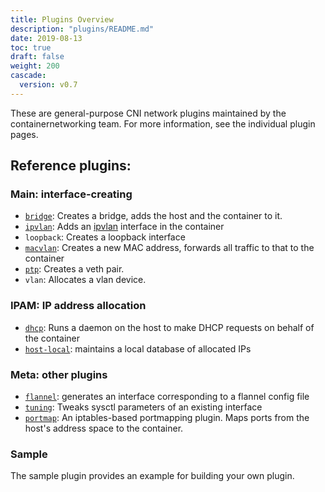 ```yaml
---
title: Plugins Overview
description: "plugins/README.md"
date: 2019-08-13
toc: true
draft: false
weight: 200
cascade:
  version: v0.7
---
```


These are general-purpose CNI network plugins maintained by the containernetworking team. For more information, see the individual plugin pages.

## Reference plugins:

### Main: interface-creating

* [`bridge`](main/bridge): Creates a bridge, adds the host and the container to it.
* [`ipvlan`](main/ipvlan): Adds an [ipvlan](https://www.kernel.org/doc/Documentation/networking/ipvlan.txt) interface in the container
* `loopback`: Creates a loopback interface
* [`macvlan`](main/macvlan): Creates a new MAC address, forwards all traffic to that to the container
* [`ptp`](main/ptp): Creates a veth pair.
* `vlan`: Allocates a vlan device.

### IPAM: IP address allocation

* [`dhcp`](ipam/dhcp): Runs a daemon on the host to make DHCP requests on behalf of the container
* [`host-local`](ipam/host-local): maintains a local database of allocated IPs

### Meta: other plugins

* [`flannel`](meta/flannel): generates an interface corresponding to a flannel config file
* [`tuning`](meta/tuning): Tweaks sysctl parameters of an existing interface
* [`portmap`](meta/portmap): An iptables-based portmapping plugin. Maps ports from the host's address space to the container.

### Sample

The sample plugin provides an example for building your own plugin.

